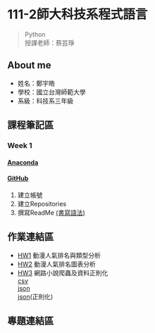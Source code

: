 # 111-2師大科技系程式語言 

> Python <br>
> 授課老師：蔡芸琤

## About me 
 * 姓名：鄭宇皓
 * 學校：國立台灣師範大學
 * 系級：科技系三年級
## 課程筆記區
### Week 1
 #### [Anaconda](https://www.anaconda.com/products/distribution) <br>
 
 #### [GitHub](https://github.com/) <br>
  1. 建立帳號
  2. 建立Repositories
  3. 撰寫ReadMe [(書寫語法)](https://github.com/othree/markdown-syntax-zhtw/blob/master/syntax.md#overview) <br>
 
## 作業連結區
- [HW1](https://github.com/yuhao0711/PL/blob/main/HW1/HW1.ipynb)
動漫人氣排名與類型分析
- [HW2](https://github.com/yuhao0711/PL/blob/main/HW2/HW2.ipynb)
動漫人氣排名圖表分析
- [HW3](https://github.com/yuhao0711/PL/blob/main/HW3/HW3.ipynb)
網路小說爬蟲及資料正則化<br>
   [csv](https://github.com/yuhao0711/PL/blob/main/HW3/Novel.csv)<br>
   [json](https://github.com/yuhao0711/PL/blob/main/HW3/novel.json)<br>
   [json](https://github.com/yuhao0711/PL/blob/main/HW3/novel.json)(正則化)<br>
## 專題連結區
